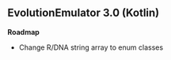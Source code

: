 EvolutionEmulator 3.0 (Kotlin)
------------------------------

<a name='RMP'> **Roadmap** </a>
- Change R/DNA string array to enum classes
